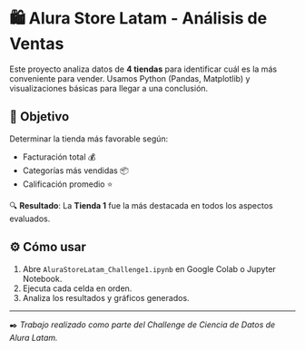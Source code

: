 # 🛍️ Alura Store Latam - Análisis de Ventas

Este proyecto analiza datos de **4 tiendas** para identificar cuál es la más conveniente para vender. Usamos Python (Pandas, Matplotlib) y visualizaciones básicas para llegar a una conclusión.

## 📌 Objetivo

Determinar la tienda más favorable según:

- Facturación total 💰  
- Categorías más vendidas 📦  
- Calificación promedio ⭐  

🔍 **Resultado**: La **Tienda 1** fue la más destacada en todos los aspectos evaluados.

## ⚙️ Cómo usar

1. Abre `AluraStoreLatam_Challenge1.ipynb` en Google Colab o Jupyter Notebook.
2. Ejecuta cada celda en orden.
3. Analiza los resultados y gráficos generados.

---

✒️ *Trabajo realizado como parte del Challenge de Ciencia de Datos de Alura Latam.*
